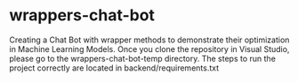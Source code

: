 # wrappers-chat-bot
Creating a Chat Bot with wrapper methods to demonstrate their optimization in Machine Learning Models.
Once you clone the repository in Visual Studio, please go to the wrappers-chat-bot-temp directory. The steps to run the project correctly are located in backend/requirements.txt
